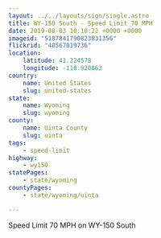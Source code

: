 ```yaml
---
layout: ../../layouts/sign/single.astro
title: WY-150 South - Speed Limit 70 MPH
date: 2019-08-03 10:10:22 +0000 +0000
imageid: "5187841790823831356"
flickrid: "48567019736"
location:
    latitude: 41.224578
    longitude: -110.920863
country:
    name: United States
    slug: united-states
state:
    name: Wyoming
    slug: wyoming
county:
    name: Uinta County
    slug: uinta
tags:
    - speed-limit
highway:
    - wy150
statePages:
    - state/wyoming
countyPages:
    - state/wyoming/uinta

---
```

Speed Limit 70 MPH on WY-150 South